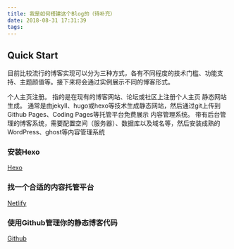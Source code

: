 ```yaml
---
title: 我是如何搭建这个Blog的（待补充）
date: 2018-08-31 17:31:39
tags:
---
```



## Quick Start

目前比较流行的博客实现可以分为三种方式，各有不同程度的技术门槛、功能支持、主题颜值等。接下来将会通过实例展示不同的博客形式。

个人主页注册。
		指的是在现有的博客网站、论坛或社区上注册个人主页
静态网站生成。
		通常是由jekyll、hugo或hexo等技术生成静态网站，然后通过git上传到Github Pages、Coding Pages等托管平台免费展示
内容管理系统。
		带有后台管理的博客系统，需要配置空间（服务器）、数据库以及域名等，然后安装成熟的WordPress、ghost等内容管理系统

### 安装Hexo

[Hexo](https://hexo.io/zh-cn/docs/)

### 找一个合适的内容托管平台

[Netlify](https://app.netlify.com/)

### 使用Github管理你的静态博客代码

[Github](https://github.com/)